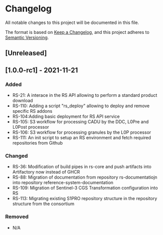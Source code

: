 # Changelog
All notable changes to this project will be documented in this file.

The format is based on [Keep a Changelog](https://keepachangelog.com/en/1.0.0/),
and this project adheres to [Semantic Versioning](https://semver.org/spec/v2.0.0.html).

## [Unreleased]

## [1.0.0-rc1] - 2021-11-21
### Added
- RS-21: A interace in the RS API allowing to perform a standard product download
- RS-110: Adding a script "rs_deploy" allowing to deploy and remove specific RS addons
- RS-104:Adding basic deployment for RS API service
- RS-105: S3 workflow for processing CADU by the DDC, L0Pre and L0Post processor
- RS-106: S3 workflow for processing granules by the L0P processor
- RS-111: An init script to setup an RS environment and fetch required repositories from Github


### Changed
- RS-36: Modification of build pipes in rs-core and push artifacts into Artifactory now instead of GHCR
- RS-88: Migration of documentation from repository rs-documentatiojn into repository reference-system-documentation
- RS-109: Migration of Sentinel-3 CGS Transformation configuration into RS
- RS-113: Migrating existing S1PRO repository structure in the repository structure from the consortium

### Removed
- N/A

